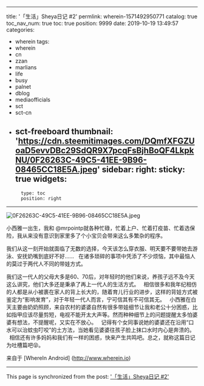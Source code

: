 
---
title: '「生活」Sheya日记 #2'
permlink: wherein-1571492950771
catalog: true
toc_nav_num: true
toc: true
position: 9999
date: 2019-10-19 13:49:57
categories:
- wherein
tags:
- wherein
- cn
- zzan
- marlians
- life
- busy
- palnet
- dblog
- mediaofficials
- sct
- sct-cn
- sct-freeboard
thumbnail: 'https://cdn.steemitimages.com/DQmfXFGZUoaD5evvDBc29SdQR9X7pcqFsBjhBoQF4LkpkNU/0F26263C-49C5-41EE-9B96-08465CC18E5A.jpeg'
sidebar:
    right:
        sticky: true
widgets:
    -
        type: toc
        position: right
---


![0F26263C-49C5-41EE-9B96-08465CC18E5A.jpeg](https://cdn.steemitimages.com/DQmfXFGZUoaD5evvDBc29SdQR9X7pcqFsBjhBoQF4LkpkNU/0F26263C-49C5-41EE-9B96-08465CC18E5A.jpeg)

小西雅一出生，我和 @mrpointp就各种忙碌，忙着上户、忙着打疫苗、忙着选保险，我从来没有意识到家里多了个小宝贝会带来这么多繁杂的程序。

我们从这一刻开始就面临了无数的选择，今天该怎么穿衣服、明天要不要带她去游泳、安抚奶嘴到底好不好......
 
在诸多琐碎的事项中凭添了不少烦恼，其中最恼人的莫过于两代人不同的带娃方式。

我们这一代人的父母大多是60、70后，对年轻时的他们来说，养孩子远不及今天这么讲究，他们大多还是秉承了再上一代人的生活方式。
 
相信很多和我年纪相仿的人都是从小被裹在家人的背上长大的，随着育儿行业的进步，这样的背娃方式被鉴定为“影响发育”，对于年轻一代人而言，宁可信其有不可信其无。
 
小西雅在白天主要由奶奶照顾，来自农村的婆婆自然有很多带娃细节让我和老公十分困惑，比如指甲应该尽量剪短，电视不能开太大声等。然而种种细节上的问题提醒太多怕婆婆有想法，不提醒呢，又实在不放心。
 
记得有个女同事说她的婆婆还在沿用“口水可以治蚊虫叮咬”的土方法，当她看见婆婆往孩子脸上抹口水时内心是奔溃的。
 
相信还有许多妈妈和我们有一样的困惑，快来产生共鸣吧。总之，就称这篇日记为吐槽篇吧😝。

来自于 [WhereIn Android] (http://www.wherein.io)

- - -

This page is synchronized from the post: ['「生活」Sheya日记 #2'](https://steemit.com/@mrspointm/wherein-1571492950771)
